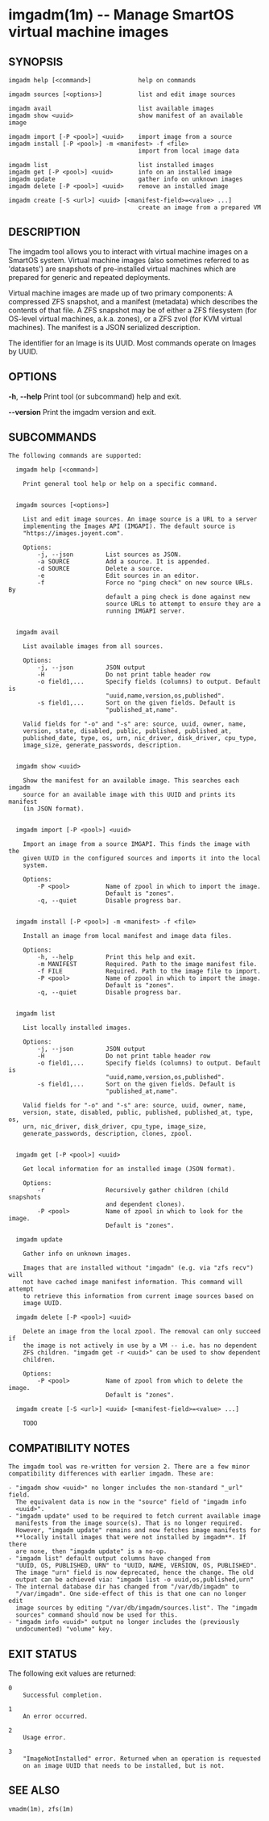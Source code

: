 # imgadm(1m) -- Manage SmartOS virtual machine images

## SYNOPSIS

    imgadm help [<command>]             help on commands

    imgadm sources [<options>]          list and edit image sources

    imgadm avail                        list available images
    imgadm show <uuid>                  show manifest of an available image

    imgadm import [-P <pool>] <uuid>    import image from a source
    imgadm install [-P <pool>] -m <manifest> -f <file>
                                        import from local image data

    imgadm list                         list installed images
    imgadm get [-P <pool>] <uuid>       info on an installed image
    imgadm update                       gather info on unknown images
    imgadm delete [-P <pool>] <uuid>    remove an installed image

    imgadm create [-S <url>] <uuid> [<manifest-field>=<value> ...]
                                        create an image from a prepared VM

## DESCRIPTION

The imgadm tool allows you to interact with virtual machine images on a
SmartOS system. Virtual machine images (also sometimes referred to as
'datasets') are snapshots of pre-installed virtual machines which are
prepared for generic and repeated deployments.

Virtual machine images are made up of two primary components: A compressed
ZFS snapshot, and a manifest (metadata) which describes the contents of that
file. A ZFS snapshot may be of either a ZFS filesystem (for OS-level virtual
machines, a.k.a. zones), or a ZFS zvol (for KVM virtual machines).
The manifest is a JSON serialized description.

The identifier for an Image is its UUID. Most commands operate on Images by
UUID.

## OPTIONS

**-h**, **--help**
    Print tool (or subcommand) help and exit.

**--version**
    Print the imgadm version and exit.

## SUBCOMMANDS

    The following commands are supported:

      imgadm help [<command>]

        Print general tool help or help on a specific command.


      imgadm sources [<options>]

        List and edit image sources. An image source is a URL to a server
        implementing the Images API (IMGAPI). The default source is
        "https://images.joyent.com".

        Options:
            -j, --json         List sources as JSON.
            -a SOURCE          Add a source. It is appended.
            -d SOURCE          Delete a source.
            -e                 Edit sources in an editor.
            -f                 Force no "ping check" on new source URLs. By
                               default a ping check is done against new
                               source URLs to attempt to ensure they are a
                               running IMGAPI server.


      imgadm avail

        List available images from all sources.

        Options:
            -j, --json         JSON output
            -H                 Do not print table header row
            -o field1,...      Specify fields (columns) to output. Default is
                               "uuid,name,version,os,published".
            -s field1,...      Sort on the given fields. Default is
                               "published_at,name".

        Valid fields for "-o" and "-s" are: source, uuid, owner, name,
        version, state, disabled, public, published, published_at,
        published_date, type, os, urn, nic_driver, disk_driver, cpu_type,
        image_size, generate_passwords, description.


      imgadm show <uuid>

        Show the manifest for an available image. This searches each imgadm
        source for an available image with this UUID and prints its manifest
        (in JSON format).


      imgadm import [-P <pool>] <uuid>

        Import an image from a source IMGAPI. This finds the image with the
        given UUID in the configured sources and imports it into the local
        system.

        Options:
            -P <pool>          Name of zpool in which to import the image.
                               Default is "zones".
            -q, --quiet        Disable progress bar.


      imgadm install [-P <pool>] -m <manifest> -f <file>

        Install an image from local manifest and image data files.

        Options:
            -h, --help         Print this help and exit.
            -m MANIFEST        Required. Path to the image manifest file.
            -f FILE            Required. Path to the image file to import.
            -P <pool>          Name of zpool in which to import the image.
                               Default is "zones".
            -q, --quiet        Disable progress bar.


      imgadm list

        List locally installed images.

        Options:
            -j, --json         JSON output
            -H                 Do not print table header row
            -o field1,...      Specify fields (columns) to output. Default is
                               "uuid,name,version,os,published".
            -s field1,...      Sort on the given fields. Default is
                               "published_at,name".

        Valid fields for "-o" and "-s" are: source, uuid, owner, name,
        version, state, disabled, public, published, published_at, type, os,
        urn, nic_driver, disk_driver, cpu_type, image_size,
        generate_passwords, description, clones, zpool.


      imgadm get [-P <pool>] <uuid>

        Get local information for an installed image (JSON format).

        Options:
            -r                 Recursively gather children (child snapshots
                               and dependent clones).
            -P <pool>          Name of zpool in which to look for the image.
                               Default is "zones".

      imgadm update

        Gather info on unknown images.

        Images that are installed without "imgadm" (e.g. via "zfs recv") will
        not have cached image manifest information. This command will attempt
        to retrieve this information from current image sources based on
        image UUID.

      imgadm delete [-P <pool>] <uuid>

        Delete an image from the local zpool. The removal can only succeed if
        the image is not actively in use by a VM -- i.e. has no dependent
        ZFS children. "imgadm get -r <uuid>" can be used to show dependent
        children.

        Options:
            -P <pool>          Name of zpool from which to delete the image.
                               Default is "zones".

      imgadm create [-S <url>] <uuid> [<manifest-field>=<value> ...]

        TODO


## COMPATIBILITY NOTES

    The imgadm tool was re-written for version 2. There are a few minor
    compatibility differences with earlier imgadm. These are:

    - "imgadm show <uuid>" no longer includes the non-standard "_url" field.
      The equivalent data is now in the "source" field of "imgadm info
      <uuid>".
    - "imgadm update" used to be required to fetch current available image
      manifests from the image source(s). That is no longer required.
      However, "imgadm update" remains and now fetches image manifests for
      **locally install images that were not installed by imgadm**. If there
      are none, then "imgadm update" is a no-op.
    - "imgadm list" default output columns have changed from
      "UUID, OS, PUBLISHED, URN" to "UUID, NAME, VERSION, OS, PUBLISHED".
      The image "urn" field is now deprecated, hence the change. The old
      output can be achieved via: "imgadm list -o uuid,os,published,urn"
    - The internal database dir has changed from "/var/db/imgadm" to
      "/var/imgadm". One side-effect of this is that one can no longer edit
      image sources by editing "/var/db/imgadm/sources.list". The "imgadm
      sources" command should now be used for this.
    - "imgadm info <uuid>" output no longer includes the (previously
      undocumented) "volume" key.


## EXIT STATUS

The following exit values are returned:

    0
        Successful completion.

    1
        An error occurred.

    2
        Usage error.

    3
        "ImageNotInstalled" error. Returned when an operation is requested
        on an image UUID that needs to be installed, but is not.


## SEE ALSO

    vmadm(1m), zfs(1m)

